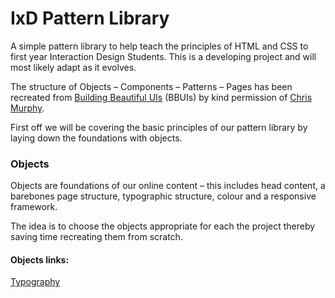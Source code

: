 IxD Pattern Library
===================

A simple pattern library to help teach the principles of HTML and CSS to first year Interaction Design Students. This is a developing project and will most likely adapt as it evolves.

The structure of Objects – Components – Patterns – Pages has been recreated from [Building Beautiful UIs](https://bbuis.org/index.html) (BBUIs) by kind permission of [Chris Murphy](https://mrmurphy.com). 

First off we will be covering the basic principles of our pattern library by laying down the foundations with objects. 

### Objects
Objects are foundations of our online content – this includes head content, a barebones page structure, typographic structure, colour and a responsive framework.

The idea is to choose the objects appropriate for each the project thereby saving time recreating them from scratch.

#### Objects links:   
[Typography](http://eleventhirty.github.io/pattern_library/foundations/typography.html)